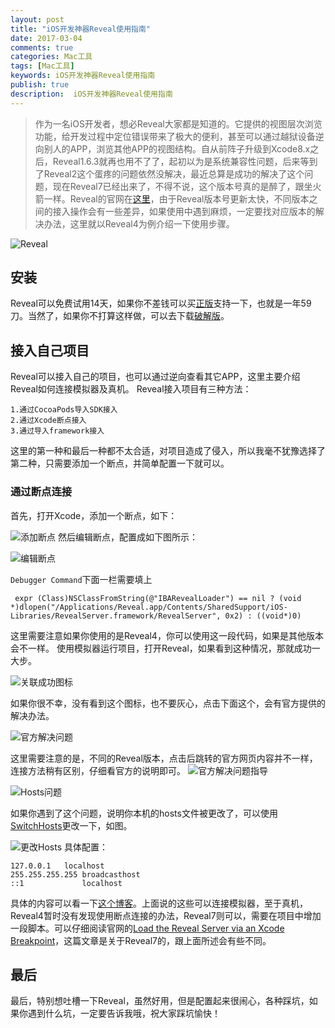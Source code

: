 ```yaml
---
layout: post
title: "iOS开发神器Reveal使用指南"
date: 2017-03-04
comments: true
categories: Mac工具
tags: [Mac工具]
keywords: iOS开发神器Reveal使用指南
publish: true
description:  iOS开发神器Reveal使用指南
---
```

>作为一名iOS开发者，想必Reveal大家都是知道的。它提供的视图层次浏览功能，给开发过程中定位错误带来了极大的便利，甚至可以通过越狱设备逆向别人的APP，浏览其他APP的视图结构。自从前阵子升级到Xcode8.x之后，Reveal1.6.3就再也用不了了，起初以为是系统兼容性问题，后来等到了Reveal2这个蛋疼的问题依然没解决，最近总算是成功的解决了这个问题，现在Reveal7已经出来了，不得不说，这个版本号真的是醉了，跟坐火箭一样。Reveal的官网在[这里](https://revealapp.com/)，由于Reveal版本号更新太快，不同版本之间的接入操作会有一些差异，如果使用中遇到麻烦，一定要找对应版本的解决办法，这里就以Reveal4为例介绍一下使用步骤。

![Reveal](http://om6homgqk.bkt.clouddn.com/WX20170304-180852@2x.png)

<!-- more -->
## 安装

Reveal可以免费试用14天，如果你不差钱可以买[正版](https://revealapp.com/buy/)支持一下，也就是一年59刀。当然了，如果你不打算这样做，可以去下载[破解版](http://xclient.info/s/reveal.html)。
## 接入自己项目
Reveal可以接入自己的项目，也可以通过逆向查看其它APP，这里主要介绍Reveal如何连接模拟器及真机。
Reveal接入项目有三种方法：

```
1.通过CocoaPods导入SDK接入
2.通过Xcode断点接入
3.通过导入framework接入
```
这里的第一种和最后一种都不太合适，对项目造成了侵入，所以我毫不犹豫选择了第二种，只需要添加一个断点，并简单配置一下就可以。

### 通过断点连接
首先，打开Xcode，添加一个断点，如下：

![添加断点](http://om6homgqk.bkt.clouddn.com/断点.png
)
然后编辑断点，配置成如下图所示：

![编辑断点](http://om6homgqk.bkt.clouddn.com/编辑断点.png)

`Debugger Command`下面一栏需要填上

```
 expr (Class)NSClassFromString(@"IBARevealLoader") == nil ? (void *)dlopen("/Applications/Reveal.app/Contents/SharedSupport/iOS-Libraries/RevealServer.framework/RevealServer", 0x2) : ((void*)0)
```
这里需要注意如果你使用的是Reveal4，你可以使用这一段代码，如果是其他版本会不一样。
使用模拟器运行项目，打开Reveal，如果看到这种情况，那就成功一大步。

![关联成功图标](http://om6homgqk.bkt.clouddn.com/success.png)

如果你很不幸，没有看到这个图标，也不要灰心，点击下面这个，会有官方提供的解决办法。

![官方解决问题](http://om6homgqk.bkt.clouddn.com/点击去官网.png)

这里需要注意的是，不同的Reveal版本，点击后跳转的官方网页内容并不一样，连接方法稍有区别，仔细看官方的说明即可。
![官方解决问题指导](http://om6homgqk.bkt.clouddn.com/reveal解决问题指导.png)

![Hosts问题](http://om6homgqk.bkt.clouddn.com/最后一个错误.png)

如果你遇到了这个问题，说明你本机的hosts文件被更改了，可以使用[SwitchHosts](https://github.com/oldj/SwitchHosts/downloads)更改一下，如图。

![更改Hosts](http://om6homgqk.bkt.clouddn.com/hosts.png)
具体配置：

```
127.0.0.1   localhost
255.255.255.255 broadcasthost
::1             localhost 
```
具体的内容可以看一下[这个博客](http://www.cnblogs.com/fengtengfei/p/5100005.html)。上面说的这些可以连接模拟器，至于真机，Reveal4暂时没有发现使用断点连接的办法，Reveal7则可以，需要在项目中增加一段脚本。可以仔细阅读官网的[Load the Reveal Server via an Xcode Breakpoint](http://support.revealapp.com/kb/getting-started/load-the-reveal-server-via-an-xcode-breakpoint)，这篇文章是关于Reveal7的，跟上面所述会有些不同。
## 最后
最后，特别想吐槽一下Reveal，虽然好用，但是配置起来很闹心，各种踩坑，如果你遇到什么坑，一定要告诉我哦，祝大家踩坑愉快！

